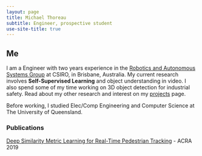 ```yaml
---
layout: page
title: Michael Thoreau
subtitle: Engineer, prospective student
use-site-title: true
---
```


## Me

I am a Engineer with two years experience in the [Robotics and Autonomous Systems Group](https://research.csiro.au/robotics/) at CSIRO, in Brisbane, Australia. My current research involves **Self-Supervised Learning** and object understanding in video. I also spend some of my time working on 3D object detection for industrial safety. Read about my other research and interest on my [projects](projects) page.
  
Before working, I studied Elec/Comp Engineering and Computer Science at The University of Queensland.

### Publications

[Deep Similarity Metric Learning for Real-Time Pedestrian Tracking](https://arxiv.org/pdf/1806.07592.pdf) - ACRA 2019
